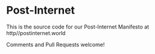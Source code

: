 # Post-Internet
This is the source code for our Post-Internet Manifesto at http//postinternet.world

Comments and Pull Requests welcome!
